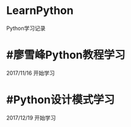 # LearnPython
Python学习记录

#廖雪峰Python教程学习
====================
2017/11/16 开始学习

#Python设计模式学习
====================
2017/12/19 开始学习
